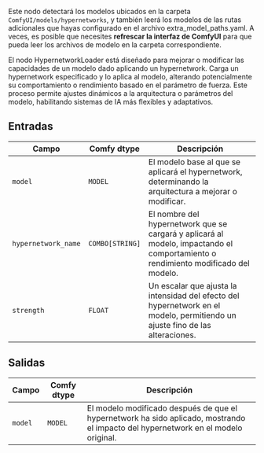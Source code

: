Este nodo detectará los modelos ubicados en la carpeta `ComfyUI/models/hypernetworks`, y también leerá los modelos de las rutas adicionales que hayas configurado en el archivo extra_model_paths.yaml. A veces, es posible que necesites **refrescar la interfaz de ComfyUI** para que pueda leer los archivos de modelo en la carpeta correspondiente.

El nodo HypernetworkLoader está diseñado para mejorar o modificar las capacidades de un modelo dado aplicando un hypernetwork. Carga un hypernetwork especificado y lo aplica al modelo, alterando potencialmente su comportamiento o rendimiento basado en el parámetro de fuerza. Este proceso permite ajustes dinámicos a la arquitectura o parámetros del modelo, habilitando sistemas de IA más flexibles y adaptativos.

## Entradas

| Campo                 | Comfy dtype       | Descripción                                                                                  |
|-----------------------|-------------------|----------------------------------------------------------------------------------------------|
| `model`               | `MODEL`           | El modelo base al que se aplicará el hypernetwork, determinando la arquitectura a mejorar o modificar. |
| `hypernetwork_name`  | `COMBO[STRING]`   | El nombre del hypernetwork que se cargará y aplicará al modelo, impactando el comportamiento o rendimiento modificado del modelo. |
| `strength`            | `FLOAT`           | Un escalar que ajusta la intensidad del efecto del hypernetwork en el modelo, permitiendo un ajuste fino de las alteraciones. |

## Salidas

| Campo   | Comfy dtype | Descripción                                                              |
|---------|-------------|--------------------------------------------------------------------------|
| `model` | `MODEL`     | El modelo modificado después de que el hypernetwork ha sido aplicado, mostrando el impacto del hypernetwork en el modelo original. |
